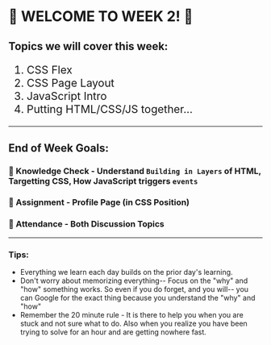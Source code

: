 # :tada: WELCOME TO WEEK 2! :tada:
## Topics we will cover this week:
<ol style="font-size: 16pt">
<li>CSS Flex</li>
<li>CSS Page Layout</li>
<li>JavaScript Intro</li>
<li>Putting HTML/CSS/JS together...</li>
</ol>

---
## End of Week Goals:
### 🎯 Knowledge Check - Understand `Building in Layers` of HTML, Targetting CSS, How JavaScript triggers `events`
### :pushpin: Assignment - Profile Page (in CSS Position)
### :pushpin: Attendance - Both Discussion Topics
---
### Tips:
- Everything we learn each day builds on the prior day's learning.
- Don't worry about memorizing everything-- Focus on the "why" and "how" something works. So even if you do forget, and you will-- you can Google for the exact thing because you understand the "why" and "how"
- Remember the 20 minute rule - It is there to help you when you are stuck and not sure what to do. Also when you realize you have been trying to solve for an hour and are getting nowhere fast.